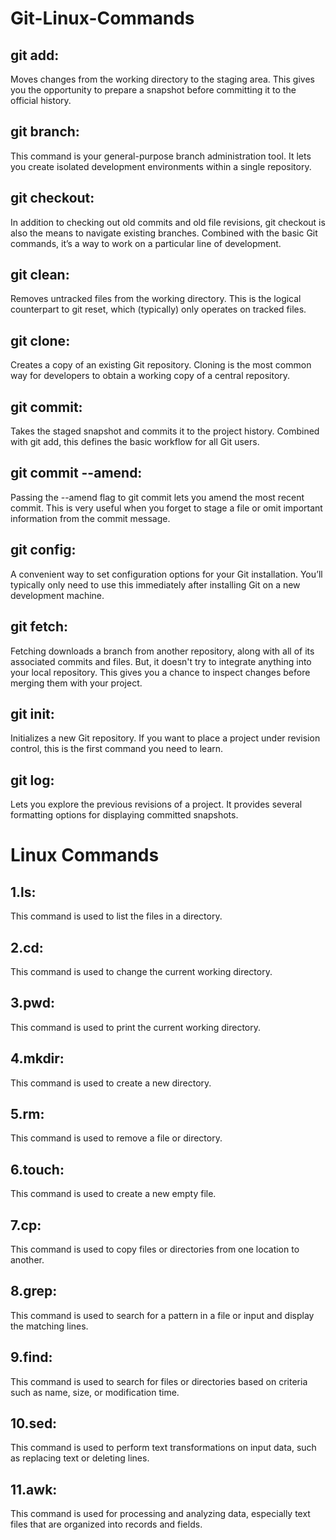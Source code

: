 # Git-Linux-Commands

## git add:
Moves changes from the working directory to the staging area. This gives you the opportunity to prepare a snapshot before committing it to the official history.

## git branch:
This command is your general-purpose branch administration tool. It lets you create isolated development environments within a single repository.

## git checkout:
In addition to checking out old commits and old file revisions, git checkout is also the means to navigate existing branches. Combined with the basic Git commands, it’s a way to work on a particular line of development.

## git clean:
Removes untracked files from the working directory. This is the logical counterpart to git reset, which (typically) only operates on tracked files.

## git clone:
Creates a copy of an existing Git repository. Cloning is the most common way for developers to obtain a working copy of a central repository.

## git commit:
Takes the staged snapshot and commits it to the project history. Combined with git add, this defines the basic workflow for all Git users.

## git commit --amend:
Passing the --amend flag to git commit lets you amend the most recent commit. This is very useful when you forget to stage a file or omit important information from the commit message.

## git config:
A convenient way to set configuration options for your Git installation. You’ll typically only need to use this immediately after installing Git on a new development machine.

## git fetch:
Fetching downloads a branch from another repository, along with all of its associated commits and files. But, it doesn't try to integrate anything into your local repository. This gives you a chance to inspect changes before merging them with your project.

## git init:
Initializes a new Git repository. If you want to place a project under revision control, this is the first command you need to learn.

## git log:
Lets you explore the previous revisions of a project. It provides several formatting options for displaying committed snapshots.

# Linux Commands

## 1.ls: 
This command is used to list the files in a directory.

## 2.cd: 
This command is used to change the current working directory.

## 3.pwd: 
This command is used to print the current working directory.

## 4.mkdir: 
This command is used to create a new directory.

## 5.rm: 
This command is used to remove a file or directory.

## 6.touch: 
This command is used to create a new empty file.

## 7.cp: 
This command is used to copy files or directories from one location to another.

## 8.grep: 
This command is used to search for a pattern in a file or input and display the matching lines.

## 9.find: 
This command is used to search for files or directories based on criteria such as name, size, or modification time.

## 10.sed: 
This command is used to perform text transformations on input data, such as replacing text or deleting lines.

## 11.awk: 
This command is used for processing and analyzing data, especially text files that are organized into records and fields.
